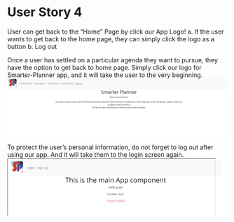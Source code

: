 # User Story 4
User can get back to the “Home” Page by click our App Logo!
  a. If the user wants to get back to the home page, they can simply click the logo as a button
  b. Log out

Once a user has settled on a particular agenda they want to pursue, they have the option to get back to home page. Simply click our logo for Smarter-Planner app, and it will take the user to the very beginning.
![Alt text](../screenshots/logged_in.png)

To protect the user’s personal information, do not forget to log out after using our app. And it will take them to the login screen again. 
![Alt text](../screenshots/signed_out.png)
